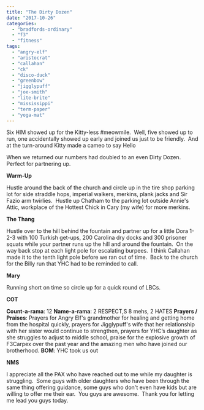 ```yaml
---
title: "The Dirty Dozen"
date: "2017-10-26"
categories: 
  - "bradfords-ordinary"
  - "f3"
  - "fitness"
tags: 
  - "angry-elf"
  - "aristocrat"
  - "callahan"
  - "ck"
  - "disco-duck"
  - "greenbow"
  - "jigglypuff"
  - "joe-smith"
  - "lite-brite"
  - "mississippi"
  - "term-paper"
  - "yoga-mat"
---
```


Six HIM showed up for the Kitty-less #meowmile.  Well, five showed up to run, one accidentally showed up early and joined us just to be friendly.  And at the turn-around Kitty made a cameo to say Hello

When we returned our numbers had doubled to an even Dirty Dozen.  Perfect for partnering up.

**Warm-Up**

Hustle around the back of the church and circle up in the tire shop parking lot for side straddle hops, imperial walkers, merkins, plank jacks and Sir Fazio arm twirlies.  Hustle up Chatham to the parking lot outside Annie's Attic, workplace of the Hottest Chick in Cary (my wife) for more merkins.

**The Thang**

Hustle over to the hill behind the fountain and partner up for a little Dora 1-2-3 with 100 Turkish get-ups, 200 Carolina dry docks and 300 prisoner squats while your partner runs up the hill and around the fountain.  On the way back stop at each light pole for escalating burpees.  I think Callahan made it to the tenth light pole before we ran out of time.  Back to the church for the Billy run that YHC had to be reminded to call.

**Mary**

Running short on time so circle up for a quick round of LBCs.

**COT**

**Count-a-rama**: 12 **Name-a-rama**: 2 RESPECT,S 8 mehs, 2 HATES **Prayers / Praises**: Prayers for Angry Elf's grandmother for healing and getting home from the hospital quickly, prayers for Jigglypuff's wife that her relationship with her sister would continue to strengthen, prayers for YHC’s daughter as she struggles to adjust to middle school, praise for the explosive growth of F3Carpex over the past year and the amazing men who have joined our brotherhood. **BOM**: YHC took us out

**NMS**

I appreciate all the PAX who have reached out to me while my daughter is struggling.  Some guys with older daughters who have been through the same thing offering guidance, some guys who don't even have kids but are willing to offer me their ear.  You guys are awesome.  Thank you for letting me lead you guys today.
